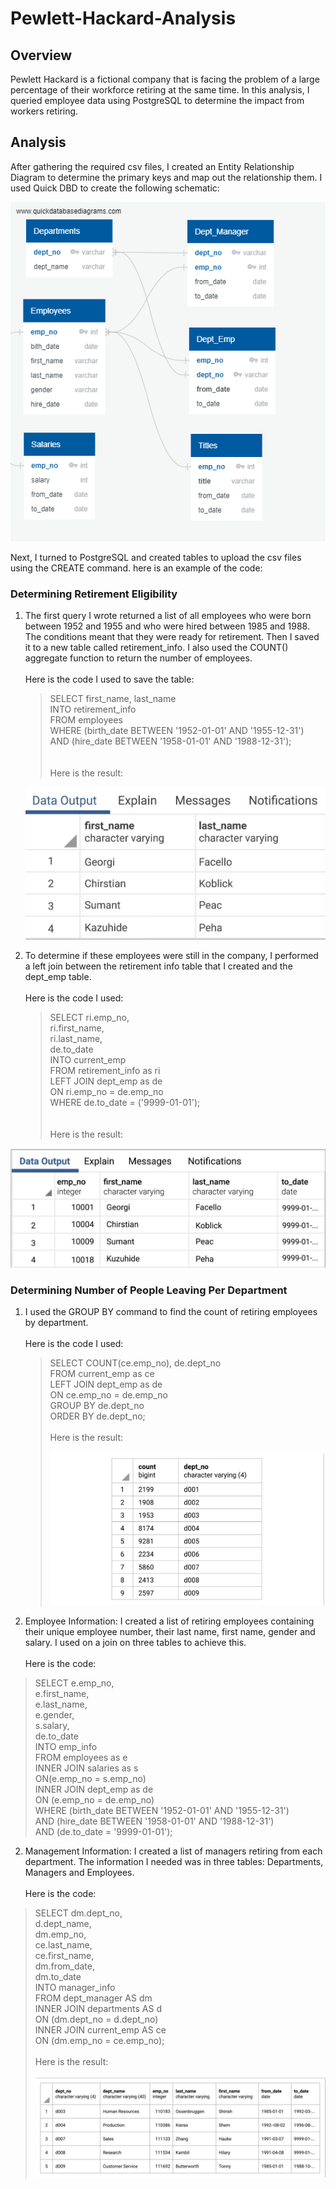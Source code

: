 # Pewlett-Hackard-Analysis
## Overview
Pewlett Hackard is a fictional company that is facing the problem of a large percentage of their workforce retiring at the same time. In this analysis, I queried employee data using PostgreSQL to determine the impact from workers retiring. 

## Analysis
After gathering the required csv files, I created an Entity Relationship Diagram to determine the primary keys and map out the relationship them.
I used Quick DBD to create the following schematic:

<img src = "https://github.com/Kee2u/Pewlett-Hackard-Analysis/blob/main/EmployeeDB.png?raw=true">

Next, I turned to PostgreSQL and created tables to upload the csv files using the CREATE command. here is an example of the code:

### Determining Retirement Eligibility
 1. The first query I wrote returned a list of all employees who were born between 1952 and 1955 and who were hired between 1985 and 1988. The conditions meant that they were ready for retirement. Then I saved it to a new table called retirement_info. I also used the COUNT() aggregate function to return the number of employees. <br/> <br/>
 Here is the code I used to save the table: <br/>
 
    > SELECT first_name, last_name <br/>
    > INTO retirement_info <br/>
    > FROM employees <br/>
    > WHERE (birth_date BETWEEN '1952-01-01' AND '1955-12-31') <br/>
    > AND (hire_date BETWEEN '1958-01-01' AND '1988-12-31'); <br/> <br/>  
    Here is the result: <br/>  
    <img src = "https://github.com/Kee2u/Pewlett-Hackard-Analysis/blob/main/retirement_eligibility.jpg?raw=true" width = "500">
 
 2. To determine if these employees were still in the company, I performed a left join between the retirement info table that I created and the dept_emp table. <br/><br/>
 Here is the code I used: <br/>
 
    > SELECT ri.emp_no, <br/>
    >  ri.first_name, <br/>
    >  ri.last_name, <br/>
	   >  de.to_date <br/>
    >  INTO current_emp <br/> 
    >  FROM retirement_info as ri <br/>
    >  LEFT JOIN dept_emp as de <br/>
    >  ON ri.emp_no = de.emp_no <br/>
    >  WHERE de.to_date = ('9999-01-01');<br/> <br/>  
  Here is the result: <br/>  
 <img src = "https://github.com/Kee2u/Pewlett-Hackard-Analysis/blob/main/Retirement_info_2.jpg?raw=true">
  
### Determining Number of People Leaving Per Department  
 1. I used the GROUP BY command to find the count of retiring employees by department. <br/><br/>
 Here is the code I used: <br/>
 
    > SELECT COUNT(ce.emp_no), de.dept_no <br/>
    > FROM current_emp as ce <br/>
    > LEFT JOIN dept_emp as de <br/>
    > ON ce.emp_no = de.emp_no <br/>
    > GROUP BY de.dept_no <br/>
    > ORDER BY de.dept_no;<br/><br/>
    Here is the result: <br/>  
    <img src = "https://github.com/Kee2u/Pewlett-Hackard-Analysis/blob/main/count_by_department.jpg?raw=true" width = "500"> <br/>
 
 2. Employee Information: I created a list of retiring employees containing their unique employee number, their last name, first name, gender and salary. I used on a join on three tables to achieve this. <br/><br/>
 Here is the code: <br/>
 
   > SELECT e.emp_no,<br/>
   >	e.first_name,<br/>
   >	e.last_name,<br/>
   >	e.gender,<br/>
   >	s.salary,<br/>
   >	de.to_date<br/>
   >INTO emp_info<br/>
   >FROM employees as e<br/>
   >INNER JOIN salaries as s<br/>
   >ON(e.emp_no = s.emp_no)<br/>
   >INNER JOIN dept_emp as de<br/>
   >ON (e.emp_no = de.emp_no)<br/>
   > WHERE (birth_date BETWEEN '1952-01-01' AND '1955-12-31') <br/>
   > AND (hire_date BETWEEN '1958-01-01' AND '1988-12-31') <br/>
   > AND (de.to_date = '9999-01-01'); <br/>
 
 2. Management Information: I created a list of managers retiring from each department. The information I needed was in three tables: Departments, Managers and Employees. <br/><br/>
 Here is the code: <br/>
 > SELECT dm.dept_no,<br/>
 > 	  d.dept_name,<br/>
 >	  dm.emp_no,<br/>
 > 	  ce.last_name,<br/>
 >	  ce.first_name,<br/>
 >	  dm.from_date,<br/>
 >	  dm.to_date<br/>
 > INTO manager_info<br/>
 > FROM dept_manager AS dm<br/>
 >	INNER JOIN departments AS d<br/>
 > 		ON (dm.dept_no = d.dept_no)<br/>
 >	INNER JOIN current_emp AS ce<br/>
 >		ON (dm.emp_no = ce.emp_no);<br/><br/>
    Here is the result: <br/>  
    <img src = "https://github.com/Kee2u/Pewlett-Hackard-Analysis/blob/main/retirement_info.jpg?raw=true"> <br/>
 
